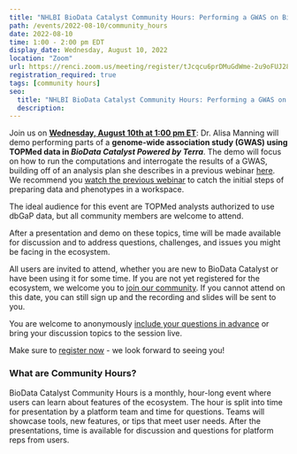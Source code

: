 ```yaml
---
title: "NHLBI BioData Catalyst Community Hours: Performing a GWAS on BioData Catalyst Powered by Terra"
path: /events/2022-08-10/community_hours
date: 2022-08-10
time: 1:00 - 2:00 pm EDT
display_date: Wednesday, August 10, 2022
location: "Zoom"
url: https://renci.zoom.us/meeting/register/tJcqcu6prDMuGdWme-2u9oFUJ284Mogi48JT
registration_required: true
tags: [community hours]
seo:
  title: "NHLBI BioData Catalyst Community Hours: Performing a GWAS on BioData Catalyst Powered by Terra"
  description:
---
```


Join us on **[Wednesday, August 10th at 1:00 pm ET](https://renci.zoom.us/meeting/register/tJcqcu6prDMuGdWme-2u9oFUJ284Mogi48JT)**: Dr. Alisa Manning will demo performing parts of a **genome-wide association study (GWAS) using TOPMed data in *BioData Catalyst Powered by Terra***. The demo will focus on how to run the computations and interrogate the results of a GWAS, building off of an analysis plan she describes in a previous webinar [here](https://support.terra.bio/hc/en-us/articles/5028791354395-Performing-a-GWAS-on-Terra-BioData-Catalyst-Webinar-March-29-2022-). We recommend you [watch the previous webinar](https://www.youtube.com/watch?v=st16Sp34_dg) to catch the initial steps of preparing data and phenotypes in a workspace. 

The ideal audience for this event are TOPMed analysts authorized to use dbGaP data, but all community members are welcome to attend.

After a presentation and demo on these topics, time will be made available for discussion and to address questions, challenges, and issues you might be facing in the ecosystem.

All users are invited to attend, whether you are new to BioData Catalyst or have been using it for some time. If you are not yet registered for the ecosystem, we welcome you to [join our community](https://biodatacatalyst.nhlbi.nih.gov/contact/ecosystem). If you cannot attend on this date, you can still sign up and the recording and slides will be sent to you.

You are welcome to anonymously [include your questions in advance](https://forms.gle/JpNWQbLXoxzro5zi9) or bring your discussion topics to the session live.

Make sure to [register now](https://renci.zoom.us/meeting/register/tJcoc-2vrzouGdXVpgP_l5DCXVd1ONu-nNgj) - we look forward to seeing you!

### What are Community Hours?

BioData Catalyst Community Hours is a monthly, hour-long event where users can learn about features of the ecosystem. The hour is split into time for presentation by a platform team and time for questions. Teams will showcase tools, new features, or tips that meet user needs. After the presentations, time is available for discussion and questions for platform reps from users.